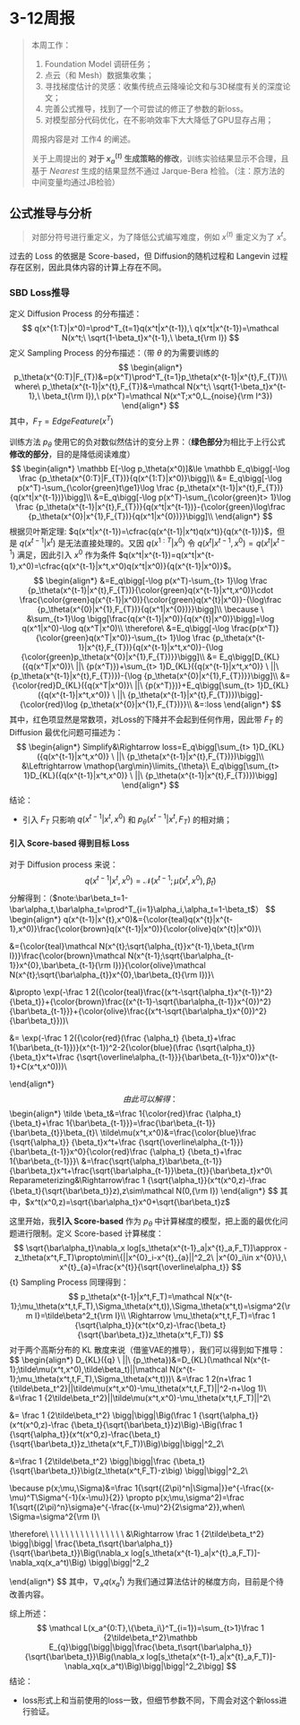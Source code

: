 # 3-12周报

> 本周工作：
>
> 1. Foundation Model 调研任务；
> 2. 点云（和 Mesh）数据集收集；
> 3. 寻找梯度估计的灵感：收集传统点云降噪论文和与3D梯度有关的深度论文；
> 4. 完善公式推导，找到了一个可尝试的修正了参数的新loss。
> 5. 对模型部分代码优化，在不影响效率下大大降低了GPU显存占用；
>
> 周报内容是对 工作4 的阐述。
>
> 关于上周提出的 **对于 $x^{(t)}_a$ 生成策略的修改**，训练实验结果显示不合理，且基于 $Nearest$ 生成的结果显然不通过 Jarque-Bera 检验。（注：原方法的中间变量均通过JB检验）

## 公式推导与分析

> 对部分符号进行重定义，为了降低公式编写难度，例如 $x^{(t)}$ 重定义为了 $x^t$。

过去的 Loss 的依据是 Score-based，但 Diffusion的随机过程和 Langevin 过程存在区别，因此具体内容的计算上存在不同。

### SBD Loss推导

定义 Diffusion Process 的分布描述：
$$
q(x^{1:T}|x^0)=\prod^T_{t=1}q(x^t|x^{t-1}),\ q(x^t|x^{t-1})=\mathcal N(x^t;\ \sqrt{1-\beta_t}x^{t-1},\ \beta_t{\rm I})
$$
定义 Sampling Process 的分布描述：（带 $\theta$ 的为需要训练的
$$
\begin{align*}
p_\theta(x^{0:T}|F_{T})&=p(x^T)\prod^T_{t=1}p_\theta(x^{t-1}|x^{t},F_{T})\\
where\ p_\theta(x^{t-1}|x^{t},F_{T})&=\mathcal N(x^t;\ \sqrt{1-\beta_t}x^{t-1},\ \beta_t{\rm I}),\ p(x^T)=\mathcal N(x^T;x^0,L_{noise}{\rm I^3})
\end{align*}
$$
其中，$F_T=EdgeFeature(x^T)$

训练方法 $p_\theta$ 使用它的负对数似然估计的变分上界：（**绿色部分**为相比于上行公式**修改的部分**，目的是降低阅读难度）
$$
\begin{align*}
\mathbb E[-\log p_\theta(x^0)]&\le \mathbb E_q\bigg[-\log \frac {p_\theta(x^{0:T}|F_{T})}{q(x^{1:T}|x^0)}\bigg]\\
&= E_q\bigg[-\log p(x^T)-\sum_{\color{green}t\ge1}\log \frac {p_\theta(x^{t-1}|x^{t},F_{T})}{q(x^t|x^{t-1})}\bigg]\\
&=E_q\bigg[-\log p(x^T)-\sum_{\color{green}t> 1}\log \frac {p_\theta(x^{t-1}|x^{t},F_{T})}{q(x^t|x^{t-1})}-{\color{green}\log\frac {p_\theta(x^{0}|x^{1},F_{T})}{q(x^1|x^{0})}}\bigg]\\
\end{align*}
$$
根据贝叶斯定理: $q(x^t|x^{t-1})=\cfrac{q(x^{t-1}|x^t)q(x^t)}{q(x^{t-1})}$，但是 $q(x^{t-1}|x^t)$ 是无法直接处理的。又因 $q(x^{1:T}|x^0)$ 令 $q(x^t|x^{t-1},x^0)=q(x^t|x^{t-1})$ 满足，因此引入 $x^0$ 作为条件 $q(x^t|x^{t-1})=q(x^t|x^{t-1},x^0)=\cfrac{q(x^{t-1}|x^t,x^0)q(x^t|x^0)}{q(x^{t-1}|x^0)}$。
$$
\begin{align*}
&=E_q\bigg[-\log p(x^T)-\sum_{t> 1}\log \frac {p_\theta(x^{t-1}|x^{t},F_{T})}{\color{green}q(x^{t-1}|x^t,x^0)}\cdot \frac{\color{green}q(x^{t-1}|x^0)}{\color{green}q(x^{t}|x^0)}-{\log\frac {p_\theta(x^{0}|x^{1},F_{T})}{q(x^1|x^{0})}}\bigg]\\
\because \ &\sum_{t>1}\log \bigg[\frac{q(x^{t-1}|x^0)}{q(x^{t}|x^0)}\bigg]=\log q(x^1|x^0)-\log q(x^T|x^0)\\
\therefore\ &=E_q\bigg[-\log \frac{p(x^T)}{\color{green}q(x^T|x^0)}-\sum_{t> 1}\log \frac {p_\theta(x^{t-1}|x^{t},F_{T})}{q(x^{t-1}|x^t,x^0)}-{\log {\color{green}p_\theta(x^{0}|x^{1},F_{T})}}\bigg]\\
&= E_q\bigg[D_{KL}({q(x^T|x^0)}\ ||\ {p(x^T)})+\sum_{t> 1}D_{KL}({q(x^{t-1}|x^t,x^0)} \ ||\ {p_\theta(x^{t-1}|x^{t},F_{T})})-{\log {p_\theta(x^{0}|x^{1},F_{T})}}\bigg]\\
&={\color{red}D_{KL}({q(x^T|x^0)}\ ||\ {p(x^T)})}+E_q\bigg[\sum_{t> 1}D_{KL}({q(x^{t-1}|x^t,x^0)} \ ||\ {p_\theta(x^{t-1}|x^{t},F_{T})})\bigg]-{\color{red}\log {p_\theta(x^{0}|x^{1},F_{T})}}\\
&=:loss
\end{align*}
$$
其中，红色项显然是常数项，对Loss的下降并不会起到任何作用，因此带 $F_T$ 的 Diffusion 最优化问题可描述为：
$$
\begin{align*}
Simplify&\Rightarrow loss=E_q\bigg[\sum_{t> 1}D_{KL}({q(x^{t-1}|x^t,x^0)} \ ||\ {p_\theta(x^{t-1}|x^{t},F_{T})})\bigg]\\
&\Leftrightarrow \mathop{\arg\min}\limits_{\theta}\ E_q\bigg[\sum_{t> 1}D_{KL}({q(x^{t-1}|x^t,x^0)} \ ||\ {p_\theta(x^{t-1}|x^{t},F_{T})})\bigg]
\end{align*}
$$
结论：

- 引入 $F_T$ 只影响 ${q(x^{t-1}|x^t,x^0)}$ 和 ${p_\theta(x^{t-1}|x^{t},F_{T})}$ 的相对熵；

#### 引入 Score-based 得到目标 Loss

对于 Diffusion process 来说：
$$
q(x^{t-1}|x^t,x^0)=\mathcal N(x^{t-1};\tilde\mu(x^t,x^0),\tilde\beta_t)
$$
分解得到：（$note:\bar\beta_t=1-\bar\alpha_t,\bar\alpha_t=\prod^T_{i=1}\alpha_i,\alpha_t=1-\beta_t$）
$$
\begin{align*}
q(x^{t-1}|x^{t},x^0)&={\color{teal}q(x^{t}|x^{t-1},x^0)}\frac{\color{brown}q(x^{t-1}|x^0)}{\color{olive}q(x^{t}|x^0)}\\

&={\color{teal}\mathcal N(x^{t};\sqrt{\alpha_{t}}x^{t-1},\beta_t{\rm I})}\frac{\color{brown}\mathcal N(x^{t-1};\sqrt{\bar\alpha_{t-1}}x^{0},\bar\beta_{t-1}{\rm I})}{\color{olive}\mathcal N(x^{t};\sqrt{\bar\alpha_{t}}x^{0},\bar\beta_{t}{\rm I})}\\

&\propto \exp(-\frac 1 2({\color{teal}\frac{(x^t-\sqrt{\alpha_t}x^{t-1})^2}{\beta_t}}+{\color{brown}\frac{(x^{t-1}-\sqrt{\bar\alpha_{t-1}}x^{0})^2}{\bar\beta_{t-1}}}+{\color{olive}\frac{(x^t-\sqrt{\bar\alpha_t}x^{0})^2}{\bar\beta_t}}))\\

&= \exp(-\frac 1 2({\color{red}(\frac {\alpha_t} {\beta_t}+\frac 1{\bar\beta_{t-1}})}(x^{t-1})^2-2{\color{blue}(\frac {\sqrt{\alpha_t}} {\beta_t}x^t+\frac {\sqrt{\overline\alpha_{t-1}}}{\bar\beta_{t-1}}x^0)}x^{t-1}+C(x^t,x^0)))\\

\end{align*}
$$
由此可以解得：
$$
\begin{align*}
\tilde \beta_t&=\frac 1{\color{red}\frac {\alpha_t} {\beta_t}+\frac 1{\bar\beta_{t-1}}}=\frac{\bar\beta_{t-1}}{\bar\beta_{t}}\beta_{t}\\
\tilde\mu(x^t,x^0)&=\frac{\color{blue}\frac {\sqrt{\alpha_t}} {\beta_t}x^t+\frac {\sqrt{\overline\alpha_{t-1}}}{\bar\beta_{t-1}}x^0}{\color{red}\frac {\alpha_t} {\beta_t}+\frac 1{\bar\beta_{t-1}}}\\
&=\frac{\sqrt{\alpha_t}\bar\beta_{t-1}}{\bar\beta_t}x^t+\frac{\sqrt{\bar\alpha_{t-1}}\beta_{t}}{\bar\beta_t}x^0\\
Reparameterizing&\Rightarrow\frac 1 {\sqrt{\alpha_t}}(x^t(x^0,z)-\frac {\beta_t}{\sqrt{\bar\beta_t}}z),z\sim\mathcal N(0,{\rm I})
\end{align*}
$$
其中，$x^t(x^0,z)=\sqrt{\bar\alpha_t}x^0+\sqrt{\bar\beta_t}z$

这里开始，我**引入 Score-based** 作为 $p_\theta$ 中计算梯度的模型，把上面的最优化问题进行限制。定义 Score-based 计算梯度：
$$
\sqrt{\bar\alpha_t}\nabla_x log[s_\theta(x^{t-1}_a|x^{t}_a,F_T)]\approx -z_\theta(x^t,F_T)\propto\min\{||x^{0}_i-x^{t}_{a}||^2_2\ |x^{0}_i\in x^{0}\},\ x^{t}_{a}=\frac{x^{t}}{\sqrt{\overline\alpha_t}}
$$ {t}
Sampling Process 同理得到：
$$
p_\theta(x^{t-1}|x^t,F_T)=\mathcal N(x^{t-1};\mu_\theta(x^t,t,F_T),\Sigma_\theta(x^t,t)),\Sigma_\theta(x^t,t)=\sigma^2{\rm I}=\tilde\beta^2_t{\rm I}\\
\Rightarrow \mu_\theta(x^t,t,F_T)=\frac 1 {\sqrt{\alpha_t}}(x^t(x^0,z)-\frac{\beta_t}{\sqrt{\bar\beta_t}}z_\theta(x^t,F_T))
$$
对于两个高斯分布的 KL 散度来说（借鉴VAE的推导），我们可以得到如下推导：
$$
\begin{align*}
D_{KL}({q} \ ||\ {p_\theta})&=D_{KL}(\mathcal N(x^{t-1};\tilde\mu(x^t,x^0),\tilde\beta_t)||\mathcal N(x^{t-1};\mu_\theta(x^t,t,F_T),\Sigma_\theta(x^t,t)))\\
&=\frac 1 2(n+\frac 1 {\tilde\beta_t^2}||\tilde\mu(x^t,x^0)-\mu_\theta(x^t,t,F_T)||^2-n+\log 1)\\
&=\frac 1 {2\tilde\beta_t^2}||\tilde\mu(x^t,x^0)-\mu_\theta(x^t,t,F_T)||^2\\

&= \frac 1 {2\tilde\beta_t^2} \bigg|\bigg|\Big(\frac 1 {\sqrt{\alpha_t}}(x^t(x^0,z)-\frac {\beta_t}{\sqrt{\bar\beta_t}}z)\Big)-\Big(\frac 1 {\sqrt{\alpha_t}}(x^t(x^0,z)-\frac{\beta_t}{\sqrt{\bar\beta_t}}z_\theta(x^t,F_T))\Big)\bigg|\bigg|^2_2\\

&=\frac 1 {2\tilde\beta_t^2} \bigg|\bigg|\frac {\beta_t}{\sqrt{\bar\beta_t}}\big(z_\theta(x^t,F_T)-z\big)  \bigg|\bigg|^2_2\\

\because p(x;\mu,\Sigma)&=\frac 1{\sqrt{(2\pi)^n|\Sigma|}}e^{-\frac{(x-\mu)^T\Sigma^{-1}(x-\mu)}{2}}
\propto
p(x;\mu,\sigma^2)=\frac 1{\sqrt{(2\pi)^n}\sigma}e^{-\frac{(x-\mu)^2}{2\sigma^2}},when\ \Sigma=\sigma^2{\rm I}\\

\therefore\ \ \ \ \ \ \ \ \ \ \ \ \ \ \ \ &\Rightarrow \frac 1 {2\tilde\beta_t^2} \bigg|\bigg|
\frac{\beta_t\sqrt{\bar\alpha_t}}{\sqrt{\bar\beta_t}}\Big(\nabla_x log[s_\theta(x^{t-1}_a|x^{t}_a,F_T)]-\nabla_xq(x_a^t)\Big) \bigg|\bigg|^2_2

\end{align*}
$$
其中，$\nabla_xq(x_a^t)$ 为我们通过算法估计的梯度方向，目前是个待改善内容。

综上所述：
$$
\mathcal L(x_a^{0:T},\{\beta_i\}^T_{i=1})=\sum_{t>1}\frac 1 {2\tilde\beta_t^2}\mathbb E_{q}\bigg[\bigg|\bigg|\frac{\beta_t\sqrt{\bar\alpha_t}}{\sqrt{\bar\beta_t}}\Big(\nabla_x log[s_\theta(x^{t-1}_a|x^{t}_a,F_T)]-\nabla_xq(x_a^t)\Big)\bigg|\bigg|^2_2\bigg]
$$
结论：

- loss形式上和当前使用的loss一致，但细节参数不同，下周会对这个新loss进行验证。
